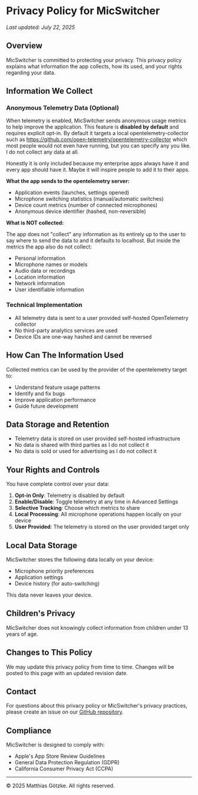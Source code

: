 # Privacy Policy for MicSwitcher

*Last updated: July 22, 2025*

## Overview

MicSwitcher is committed to protecting your privacy. This privacy policy explains what information the app collects, how its used, and your rights regarding your data.


## Information We Collect

### Anonymous Telemetry Data (Optional)

When telemetry is enabled, MicSwitcher sends anonymous usage metrics to help improve the application. This feature is **disabled by default** and requires explicit opt-in. By default it targets a local opentelemetry-collector such as https://github.com/open-telemetry/opentelemetry-collector which most people would not even have running, but you can specify any you like. I do not collect any data at all.

Honestly it is only included because my enterprise apps always have it and every app should have it. Maybe it will inspire people to add it to their apps. 

**What the app sends to the opentelemetry server:**

- Application events (launches, settings opened)
- Microphone switching statistics (manual/automatic switches)
- Device count metrics (number of connected microphones)
- Anonymous device identifier (hashed, non-reversible)

**What is NOT collected:**

The app does not "collect" any information as its entirely up to the user to say where to send the data to and it defaults to localhost. But inside the metrics the app also do not collect:

- Personal information
- Microphone names or models
- Audio data or recordings
- Location information
- Network information
- User identifiable information

### Technical Implementation

- All telemetry data is sent to a user provided self-hosted OpenTelemetry collector
- No third-party analytics services are used
- Device IDs are one-way hashed and cannot be reversed

## How Can The Information Used

Collected metrics can be used by the provider of the opentelemetry target to:

- Understand feature usage patterns
- Identify and fix bugs
- Improve application performance
- Guide future development

## Data Storage and Retention

- Telemetry data is stored on user provided self-hosted infrastructure
- No data is shared with third parties as I do not collect it
- No data is sold or used for advertising as I do not collect it

## Your Rights and Controls

You have complete control over your data:

1. **Opt-in Only**: Telemetry is disabled by default
2. **Enable/Disable**: Toggle telemetry at any time in Advanced Settings
3. **Selective Tracking**: Choose which metrics to share
4. **Local Processing**: All microphone operations happen locally on your device
5. **User Provided**: The telemetry is stored on the user provided target only

## Local Data Storage

MicSwitcher stores the following data locally on your device:

- Microphone priority preferences
- Application settings
- Device history (for auto-switching)

This data never leaves your device.

## Children's Privacy

MicSwitcher does not knowingly collect information from children under 13 years of age.

## Changes to This Policy

We may update this privacy policy from time to time. Changes will be posted to this page with an updated revision date.

## Contact

For questions about this privacy policy or MicSwitcher's privacy practices, please create an issue on our [GitHub repository](https://github.com/matthiasg/MicSwitcher).

## Compliance

MicSwitcher is designed to comply with:

- Apple's App Store Review Guidelines
- General Data Protection Regulation (GDPR)
- California Consumer Privacy Act (CCPA)

---

© 2025 Matthias Götzke. All rights reserved.
